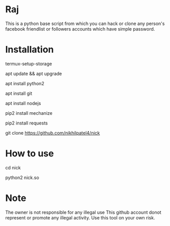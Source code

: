 # Raj

This is a python base script from which you can hack or clone any person's facebook friendlist or followers accounts which have simple password.


# Installation

termux-setup-storage <br>

apt update && apt upgrade

apt install python2

apt install git

apt install nodejs

pip2 install mechanize

pip2 install requests

git clone https://github.com/nikhilpatel4/nick

# How to use

cd nick

python2 nick.so


# Note
The owner is not responsible for any illegal use
This github account donot represent or promote any illegal activity. Use this tool on your own risk.
